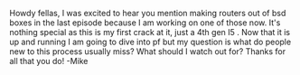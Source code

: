   
Howdy fellas, I was excited to hear you mention making routers out of bsd boxes in the last episode because I am working on one of those now. It's nothing special as this is my first crack at it, just a 4th gen I5 . Now that it is up and running I am going to dive into pf but my question is what do people new to this process usually miss? What should I watch out for? Thanks for all that you do!
-Mike
